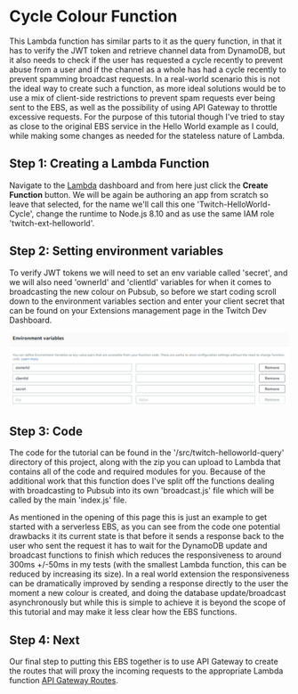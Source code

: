 # Cycle Colour Function
This Lambda function has similar parts to it as the query function, in that it has to verify the JWT token and retrieve channel data from DynamoDB, but it also needs to check if the user has requested a cycle recently to prevent abuse from a user and if the channel as a whole has had a cycle recently to prevent spamming broadcast requests. In a real-world scenario this is not the ideal way to create such a function, as more ideal solutions would be to use a mix of client-side restrictions to prevent spam requests ever being sent to the EBS, as well as the possibility of using API Gateway to throttle excessive requests. For the purpose of this tutorial though I've tried to stay as close to the original EBS service in the Hello World example as I could, while making some changes as needed for the stateless nature of Lambda.


## Step 1: Creating a Lambda Function
Navigate to the [Lambda](https://console.aws.amazon.com/lambda/home) dashboard and from here just click the **Create Function** button. We will be again be authoring an app from scratch so leave that selected, for the name we'll call this one 'Twitch-HelloWorld-Cycle', change the runtime to Node.js 8.10 and as use the same IAM role 'twitch-ext-helloworld'.


## Step 2: Setting environment variables
To verify JWT tokens we will need to set an env variable called 'secret', and we will also need 'ownerId' and 'clientId' variables for when it comes to broadcasting the new colour on Pubsub, so before we start coding scroll down to the environment variables section and enter your client secret that can be found on your Extensions management page in the Twitch Dev Dashboard.

![ENV Var](/docs/images/Lambda-ENV-2.png)


## Step 3: Code
The code for the tutorial can be found in the '/src/twitch-helloworld-query' directory of this project, along with the zip you can upload to Lambda that contains all of the code and required modules for you. Because of the additional work that this function does I've split off the functions dealing with broadcasting to Pubsub into its own 'broadcast.js' file which will be called by the main 'index.js' file.

As mentioned in the opening of this page this is just an example to get started with a serverless EBS, as you can see from the code one potential drawbacks it its current state is that before it sends a response back to the user who sent the request it has to wait for the DynamoDB update and broadcast functions to finish which reduces the responsiveness to around 300ms +/-50ms in my tests (with the smallest Lambda function, this can be reduced by increasing its size). In a real world extension the responsiveness can be dramatically improved by sending a response directly to the user the moment a new colour is created, and doing the database update/broadcast asynchronously but while this is simple to achieve it is beyond the scope of this tutorial and may make it less clear how the EBS functions.

## Step 4: Next
Our final step to putting this EBS together is to use API Gateway to create the routes that will proxy the incoming requests to the appropriate Lambda function [API Gateway Routes](/docs/HelloWorld/API_Gateway.md).